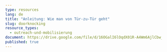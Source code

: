 ```yaml
---
type: resources
lang: de
title: "Anleitung: Wie man von Tür-zu-Tür geht"
slug: doorknocking
resource_types:
  - outreach-und-mobilisierung
document: https://drive.google.com/file/d/16OGalI6lOqdX01R-A4Wm6AjlCbw_RZNT/view?usp=sharing
published: true
---
```

